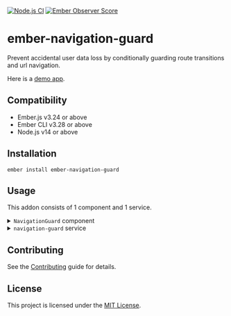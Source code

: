 [![Node.js CI](https://github.com/boydkr/ember-navigation-guard/workflows/Node.js%20CI/badge.svg)](https://github.com/boydkr/ember-navigation-guard/actions?query=branch%3Amaster) [![Ember Observer Score](https://emberobserver.com/badges/ember-navigation-guard.svg)](https://emberobserver.com/addons/ember-navigation-guard)

ember-navigation-guard
==============================================================================

Prevent accidental user data loss by conditionally guarding route transitions and url navigation.

Here is a [demo app](https://boydkr.github.io/ember-navigation-guard/).


## Compatibility

* Ember.js v3.24 or above
* Ember CLI v3.28 or above
* Node.js v14 or above


## Installation

```
ember install ember-navigation-guard
```


## Usage

This addon consists of 1 component and 1 service.

<details>
<summary><code>NavigationGuard</code> component</summary>

The `NavigationGuard` component takes a boolean `@shouldGuard` and an optional string `@message`.

```handlebars
{{!-- app/components/my-component.hbs --}}
<NavigationGuard
  @shouldGuard={{true}}
  @message="This component is preventing navigation"
/>
```

By default, enabling `@shouldGuard` will set the `onbeforeunload` browser hook to prompt on URL changes or window/tab close.  This message is not configurable.
</details>

<details>
<summary><code>navigation-guard</code> service</summary>

To control route transitions within your Ember app, you will need to consume the service in your Router, or elsewhere in your app.

The `navigation-guard` service has a `preventNav` property that will be true when navigation should be prevented.

It also has a `getMessage()` method to retrieve the first message that triggered `preventNav`.  If you want the last message instead, you can use `getMessage({last: true})`.

```javascript
// app/router.js
import EmberRouter from '@ember/routing/router';
import { inject as service } from '@ember/service';

export default class Router extends EmberRouter {
  @service navigationGuard;

  ...

  willTransition(_oldRoute, _newRoute, transition) {
    super.willTransition(...arguments);
    if (
      this.navigationGuard.preventNav &&
      !window.confirm(
        this.navigationGuard.getMessage()
      )
    ) {
      transition.abort();
    } else {
      // Bubble the `willTransition` action so that
      // parent routes can decide whether or not to abort.
      return true;
    }
  }
}
...
```
</details>


## Contributing

See the [Contributing](CONTRIBUTING.md) guide for details.


## License

This project is licensed under the [MIT License](LICENSE.md).

